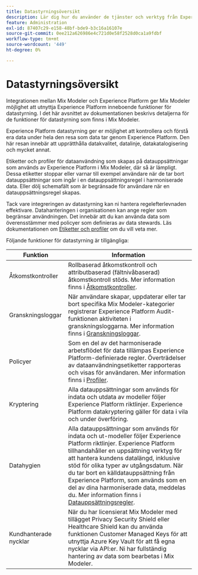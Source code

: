 ```yaml
---
title: Datastyrningsöversikt
description: Lär dig hur du använder de tjänster och verktyg från Experience Platform som gör att du kan kontrollera dina insamlade upplevelsedata. Så att ni följer era rutiner, juridiska skyldigheter och utvecklingsprocesser.
feature: Administration
exl-id: 87407c29-e158-48bf-bde9-b3c16a16107e
source-git-commit: 0ee212a626986e4c721d0e58f2528d0ca1a9fdbf
workflow-type: tm+mt
source-wordcount: '449'
ht-degree: 0%

---
```


# Datastyrningsöversikt

Integrationen mellan Mix Modeler och Experience Platform ger Mix Modeler möjlighet att utnyttja Experience Platform inneboende funktioner för datastyrning. I det här avsnittet av dokumentationen beskrivs detaljerna för de funktioner för datastyrning som finns i Mix Modeler.

Experience Platform datastyrning ger er möjlighet att kontrollera och förstå era data under hela den resa som data tar genom Experience Platform. Den här resan innebär att upprätthålla datakvalitet, datalinje, datakatalogisering och mycket annat.

Etiketter och profiler för dataanvändning som skapas på datauppsättningar som används av Experience Platform i Mix Modeler, där så är lämpligt. Dessa etiketter stoppar eller varnar till exempel användare när de tar bort datauppsättningar som ingår i en datauppsättningsregel i harmoniserade data. Eller dölj schemafält som är begränsade för användare när en datauppsättningsregel skapas.

Tack vare integreringen av datastyrning kan ni hantera regelefterlevnaden effektivare. Datahanteringen i organisationen kan ange regler som begränsar användningen. Det innebär att du kan använda data som överensstämmer med policyer som definieras av data stewards. Läs dokumentationen om [Etiketter och profiler](https://experienceleague.adobe.com/en/docs/analytics-platform/using/cja-dataviews/data-governance) om du vill veta mer.

Följande funktioner för datastyrning är tillgängliga:

| Funktion | Information |
|---|---|
| Åtkomstkontroller | Rollbaserad åtkomstkontroll och attributbaserad (fältnivåbaserad) åtkomstkontroll stöds. Mer information finns i [Åtkomstkontroller](access-controls.md). |
| Granskningsloggar | När användare skapar, uppdaterar eller tar bort specifika Mix Modeler-kategorier registrerar Experience Platform Audit-funktionen aktiviteten i granskningsloggarna. Mer information finns i [Granskningsloggar](audit-logs.md). |
| Policyer | Som en del av det harmoniserade arbetsflödet för data tillämpas Experience Platform-definierade regler. Överträdelser av dataanvändningsetiketter rapporteras och visas för användaren. Mer information finns i [Profiler](policies.md). |
| Kryptering | Alla datauppsättningar som används för indata och utdata av modeller följer Experience Platform riktlinjer. Experience Platform datakryptering gäller för data i vila och under överföring. |
| Datahygien | Alla datauppsättningar som används för indata och ut-modeller följer Experience Platform riktlinjer. Experience Platform tillhandahåller en uppsättning verktyg för att hantera kundens datalängd, inklusive stöd för olika typer av utgångsdatum. När du tar bort en källdatauppsättning från Experience Platform, som används som en del av dina harmoniserade data, meddelas du. Mer information finns i [Datauppsättningsregler](/help/harmonize-data/dataset-rules.md). |
| Kundhanterade nycklar | När du har licensierat Mix Modeler med tillägget Privacy Security Shield eller Healthcare Shield kan du använda funktionen Customer Managed Keys för att utnyttja Azure Key Vault för att få egna nycklar via API:er. Ni har fullständig hantering av data som bearbetas i Mix Modeler. |
